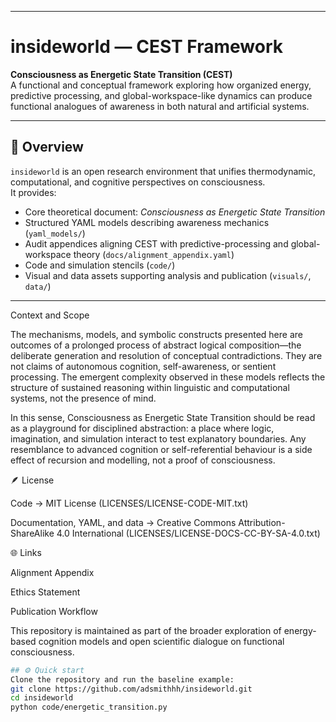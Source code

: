 
---
# insideworld — CEST Framework

**Consciousness as Energetic State Transition (CEST)**  
A functional and conceptual framework exploring how organized energy, predictive processing, and global-workspace-like dynamics can produce functional analogues of awareness in both natural and artificial systems.


---

## 🧩 Overview
`insideworld` is an open research environment that unifies thermodynamic, computational, and cognitive perspectives on consciousness.  
It provides:
- Core theoretical document: *Consciousness as Energetic State Transition*  
- Structured YAML models describing awareness mechanics (`yaml_models/`)  
- Audit appendices aligning CEST with predictive-processing and global-workspace theory (`docs/alignment_appendix.yaml`)  
- Code and simulation stencils (`code/`)  
- Visual and data assets supporting analysis and publication (`visuals/`, `data/`)

---



Context and Scope

The mechanisms, models, and symbolic constructs presented here are outcomes of a prolonged process of abstract logical composition—the deliberate generation and resolution of conceptual contradictions.
They are not claims of autonomous cognition, self-awareness, or sentient processing.
The emergent complexity observed in these models reflects the structure of sustained reasoning within linguistic and computational systems, not the presence of mind.

In this sense, Consciousness as Energetic State Transition should be read as a playground for disciplined abstraction: a place where logic, imagination, and simulation interact to test explanatory boundaries.
Any resemblance to advanced cognition or self-referential behaviour is a side effect of recursion and modelling, not a proof of consciousness.

🪶 License

Code → MIT License (LICENSES/LICENSE-CODE-MIT.txt)

Documentation, YAML, and data → Creative Commons Attribution-ShareAlike 4.0 International (LICENSES/LICENSE-DOCS-CC-BY-SA-4.0.txt)

🌐 Links

Alignment Appendix

Ethics Statement

Publication Workflow

This repository is maintained as part of the broader exploration of energy-based cognition models and open scientific dialogue on functional consciousness.


```bash
## ⚙️ Quick start
Clone the repository and run the baseline example:
git clone https://github.com/adsmithhh/insideworld.git
cd insideworld
python code/energetic_transition.py

